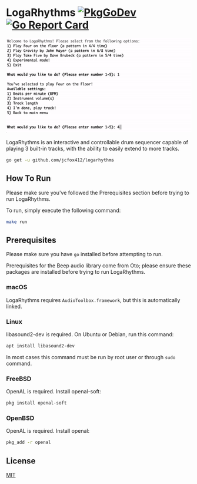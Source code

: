 # LogaRhythms [![PkgGoDev](https://pkg.go.dev/badge/github.com/jcfox412/logarhythms)](https://pkg.go.dev/github.com/jcfox412/logarhythms) [![Go Report Card](https://goreportcard.com/badge/github.com/jcfox412/logarhythms)](https://goreportcard.com/report/github.com/jcfox412/logarhythms)

![rotating pattern grid with a moving cursor underneath](/docs/logarhythms_animation.gif?raw=true)

LogaRhythms is an interactive and controllable drum sequencer capable of playing 3 built-in tracks, with the ability to easily extend to more tracks.

```sh
go get -u github.com/jcfox412/logarhythms
```

## How To Run

Please make sure you've followed the Prerequisites section before trying to run LogaRhythms.

To run, simply execute the following command:

```sh
make run
```

## Prerequisites

Please make sure you have `go` installed before attempting to run.

Prerequisites for the Beep audio library come from Oto; please ensure these packages are installed before trying to run LogaRhythms.

### macOS

LogaRhythms requires `AudioToolbox.framework`, but this is automatically linked.

### Linux

libasound2-dev is required. On Ubuntu or Debian, run this command:

```sh
apt install libasound2-dev
```

In most cases this command must be run by root user or through `sudo` command.

### FreeBSD

OpenAL is required. Install openal-soft:

```sh
pkg install openal-soft
```

### OpenBSD

OpenAL is required. Install openal:

```sh
pkg_add -r openal
```

## License

[MIT](https://github.com/jcfox412/logarhythms/LICENSE)

